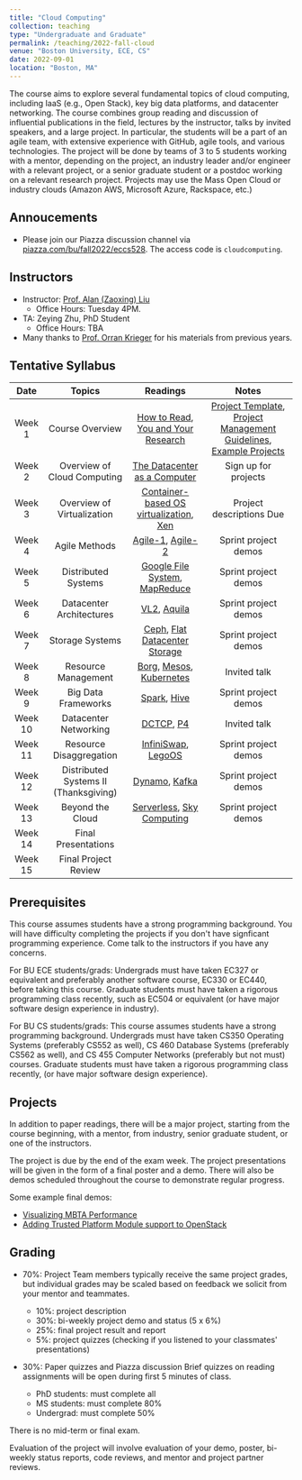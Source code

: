 ```yaml
---
title: "Cloud Computing"
collection: teaching
type: "Undergraduate and Graduate"
permalink: /teaching/2022-fall-cloud
venue: "Boston University, ECE, CS"
date: 2022-09-01
location: "Boston, MA"
---
```


The course aims to explore several fundamental topics of cloud computing, including IaaS (e.g., Open Stack), key big data platforms, and datacenter networking. The course combines group reading and discussion of influential publications in the field, lectures by the instructor, talks by invited speakers, and a large project. In particular, the students will be a part of an agile team, with extensive experience with GitHub, agile tools, and various technologies. The project will be done by teams of 3 to 5 students working with a mentor, depending on the project, an industry leader and/or engineer with a relevant project, or a senior graduate student or a postdoc working on a relevant research project. Projects may use the Mass Open Cloud or industry clouds (Amazon AWS, Microsoft Azure, Rackspace, etc.)


Annoucements
------
- Please join our Piazza discussion channel via [piazza.com/bu/fall2022/eccs528](https://piazza.com/bu/fall2022/eccs528). The access code is `cloudcomputing`.

Instructors
------
- Instructor: [Prof. Alan (Zaoxing) Liu](https://www.bu.edu/eng/profile/alan-liu/)
  - Office Hours: Tuesday 4PM.
- TA: Zeying Zhu, PhD Student
  - Office Hours: TBA
- Many thanks to [Prof. Orran Krieger](https://www.bu.edu/eng/profile/orran-krieger/) for his materials from previous years.

Tentative Syllabus
------

| Date    | Topics  | Readings | Notes|
| :------: | :------: | :------:  | :----: |
| Week 1  | Course Overview | [How to Read](/files/course/CCR07_HowToRead.pdf), [You and Your Research](/files/course/Bell86_YouAndYourResearch.pdf) | [Project Template](), [Project Management Guidelines](), [Example Projects]() |
| Week 2  | Overview of Cloud Computing | [The Datacenter as a Computer](https://www.morganclaypool.com/doi/abs/10.2200/S00874ED3V01Y201809CAC046) | Sign up for projects |
| Week 3  | Overview of Virtualization | [Container-based OS virtualization](/files/course/EuroSys07_Container.pdf), [Xen](/files/course/SOSP03_Xen.pdf)| Project descriptions Due |
| Week 4 | Agile Methods | [Agile-1](), [Agile-2]()  | Sprint project demos |
| Week 5 | Distributed Systems | [Google File System](/files/course/SOSP03_GFS.pdf), [MapReduce](/files/course/CACM_MapReduce.pdf) | Sprint project demos | 
| Week 6 | Datacenter Architectures | [VL2](/files/course/SIGCOMM09_VL2.pdf), [Aquila](/files/course/NSDI22_Aquila.pdf) | Sprint project demos |
| Week 7 | Storage Systems | [Ceph](/files/course/OSDI06_Ceph.pdf), [Flat Datacenter Storage](/files/course/OSDI12_FDS.pdf)| Sprint project demos |
| Week 8 | Resource Management | [Borg](/files/course/EuroSys15_Borg.pdf), [Mesos](/files/course/NSDI11_Mesos.pdf), [Kubernetes]() | Invited talk |
| Week 9 | Big Data Frameworks | [Spark](/files/course/NSDI12_Spark.pdf), [Hive](/files/course/VLDB09_Hive.pdf) | Sprint project demos |
| Week 10 | Datacenter Networking | [DCTCP](/files/course/SIGCOMM10_DCTCP.pdf), [P4](/files/course/CCR14_P4.pdf) | Invited talk |
| Week 11 | Resource Disaggregation | [InfiniSwap](/files/course/NSDI17_InfiniSwap.pdf), [LegoOS](/files/course/OSDI18_LegoOS.pdf) |  Sprint project demos |
| Week 12 | Distributed Systems II (Thanksgiving) | [Dynamo](/files/course/SOSP07_Dynamo.pdf), [Kafka](/files/course/NetDB11_Kafka.pdf) | Sprint project demos |
| Week 13 | Beyond the Cloud | [Serverless](/files/course/Berkeley_Serverless.pdf), [Sky Computing](/files/course/HotOS21_Sky.pdf) | Sprint project demos |
| Week 14 | Final Presentations | 
| Week 15 | Final Project Review |


Prerequisites
------
This course assumes students have a strong programming background. You will have difficulty completing the projects if you don't have signficant programming experience. Come talk to the instructors if you have any concerns.

For BU ECE students/grads: Undergrads must have taken EC327 or equivalent and preferably another software course, EC330 or EC440, before taking this course. Graduate students must have taken a rigorous programming class recently, such as EC504 or equivalent (or have major software design experience in industry).

For BU CS students/grads: This course assumes students have a strong programming background. Undergrads must have taken CS350 Operating Systems (preferably CS552 as well), CS 460 Database Systems (preferably CS562 as well), and CS 455 Computer Networks (preferably but not must) courses. Graduate students must have taken a rigorous programming class recently, (or have major software design experience).

Projects
------
In addition to paper readings, there will be a major project, starting from the course beginning, with a mentor, from industry, senior graduate student, or one of the instructors.

The project is due by the end of the exam week. The project presentations will be given in the form of a final poster and a demo. There will also be demos scheduled throughout the course to demonstrate regular progress.

Some example final demos:
- [Visualizing MBTA Performance](https://www.youtube.com/watch?v=7MUcfHN1Mzs&feature=youtu.be)
- [Adding Trusted Platform Module support to OpenStack](https://www.youtube.com/watch?v=F1FcnJCmZpg)

Grading
------
- 70%: Project
Team members typically receive the same project grades, but individual grades may be scaled based on feedback we solicit from your mentor and teammates.
   - 10%: project description
   - 30%: bi-weekly project demo and status (5 x 6%)
   - 25%: final project result and report
   - 5%: project quizzes (checking if you listened to your classmates' presentations)

- 30%: Paper quizzes and Piazza discussion
  Brief quizzes on reading assignments will be open during first 5 minutes of class.
   - PhD students: must complete all
   - MS students: must complete 80%
   - Undergrad: must complete 50%

There is no mid-term or final exam.

Evaluation of the project will involve evaluation of your demo, poster, bi-weekly status reports, code reviews, and mentor and project partner reviews.